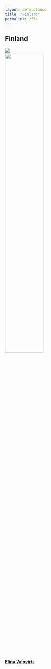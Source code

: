 ```yaml
---
layout: defaultauco
title: "Finland"
permalink: /56/
---
```

<div class="container-0">
    <div class="container-title">
        <span class="country"><h2>Finland</h2></span>
        <div class="photo-co">
          <img src="https://www.worldatlas.com/r/w960-q80/upload/e1/12/cf/fi-01.jpg" >
    </div>
</div>
<!-- partial:index.partial.html -->
<div class="container">
  <div class="timeline clearfix">
  <div class="vertical-line">
  <div id="post-1" class="vesti-col timeline-post">
   <div class="vesti-content-wrapper">
     <div class="photo">
       <img src="https://th.bing.com/th/id/OIP.4ii_LYu-3izdH6s5onoMrgHaJ3?pid=ImgDet&rs=1" width="50%" height="50%">
       <div class="vesti-date-wrapper">
         <div class="vesti-date">
         </div>
       </div>
     </div>
     <div class="vesti-desc">
       <a class="desc-a" href="#">
         <h4><a href="{{ site.baseurl }}/evalovirta/">Elina Valovirta</a></h4>
       </a>
     </div>
   </div>
 </div>


<!-- partial -->
